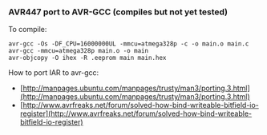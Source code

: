 ### AVR447 port to AVR-GCC (compiles but not yet tested)

To compile:

    avr-gcc -Os -DF_CPU=16000000UL -mmcu=atmega328p -c -o main.o main.c
    avr-gcc -mmcu=atmega328p main.o -o main
    avr-objcopy -O ihex -R .eeprom main main.hex
    
How to port IAR to avr-gcc:

- [http://manpages.ubuntu.com/manpages/trusty/man3/porting.3.html](http://manpages.ubuntu.com/manpages/trusty/man3/porting.3.html)
- [http://www.avrfreaks.net/forum/solved-how-bind-writeable-bitfield-io-register](http://www.avrfreaks.net/forum/solved-how-bind-writeable-bitfield-io-register)

